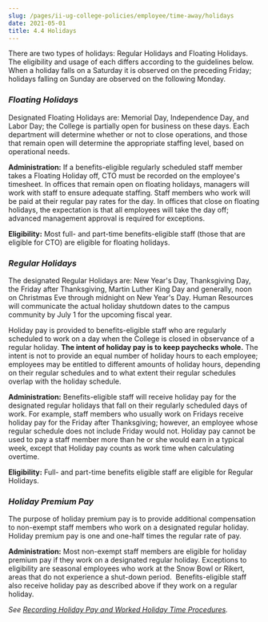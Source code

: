 ```yaml
---
slug: /pages/ii-ug-college-policies/employee/time-away/holidays
date: 2021-05-01
title: 4.4 Holidays
---
```

There are two types of holidays: Regular Holidays and Floating Holidays. The eligibility and usage of each differs according to the guidelines below. When a holiday falls on a Saturday it is observed on the preceding Friday; holidays falling on Sunday are observed on the following Monday.

### _Floating Holidays_

Designated Floating Holidays are: Memorial Day, Independence Day, and Labor Day; the College is partially open for business on these days. Each department will determine whether or not to close operations, and those that remain open will determine the appropriate staffing level, based on operational needs.

**Administration:** If a benefits-eligible regularly scheduled staff member takes a Floating Holiday off, CTO must be recorded on the employee's timesheet. In offices that remain open on floating holidays, managers will work with staff to ensure adequate staffing. Staff members who work will be paid at their regular pay rates for the day. In offices that close on floating holidays, the expectation is that all employees will take the day off; advanced management approval is required for exceptions.

**Eligibility:** Most full- and part-time benefits-eligible staff (those that are eligible for CTO) are eligible for floating holidays.

### _Regular Holidays_

The designated Regular Holidays are: New Year's Day, Thanksgiving Day, the Friday after Thanksgiving, Martin Luther King Day and generally, noon on Christmas Eve through midnight on New Year's Day. Human Resources will communicate the actual holiday shutdown dates to the campus community by July 1 for the upcoming fiscal year.

Holiday pay is provided to benefits-eligible staff who are regularly scheduled to work on a day when the College is closed in observance of a regular holiday. **The intent of holiday pay is to keep paychecks whole.** The intent is not to provide an equal number of holiday hours to each employee; employees may be entitled to different amounts of holiday hours, depending on their regular schedules and to what extent their regular schedules overlap with the holiday schedule.

**Administration:** Benefits-eligible staff will receive holiday pay for the designated regular holidays that fall on their regularly scheduled days of work. For example, staff members who usually work on Fridays receive holiday pay for the Friday after Thanksgiving; however, an employee whose regular schedule does not include Friday would not. Holiday pay cannot be used to pay a staff member more than he or she would earn in a typical week, except that Holiday pay counts as work time when calculating overtime.

**Eligibility:** Full- and part-time benefits eligible staff are eligible for Regular Holidays.

### _Holiday Premium Pay_

The purpose of holiday premium pay is to provide additional compensation to non-exempt staff members who work on a designated regular holiday. Holiday premium pay is one and one-half times the regular rate of pay.

**Administration:** Most non-exempt staff members are eligible for holiday premium pay if they work on a designated regular holiday. Exceptions to eligibility are seasonal employees who work at the Snow Bowl or Rikert, areas that do not experience a shut-down period.  Benefits-eligible staff also receive holiday pay as described above if they work on a regular holiday.

_See [Recording Holiday Pay and Worked Holiday Time Procedures](https://www.middlebury.edu/offices/business/hr/staffandfaculty/benefits/timeaway/holidays)._
